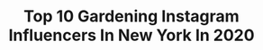 ---
title: Top 10 Gardening Instagram Influencers In New York In 2020
description: >-
  Find top gardening Instagram influencers in New York in 2020. Most popular hashtags: #gardening #brooklyn #garden #flowers.
platform: Instagram
hits: 36
text_top: Analyze the best Instagram influencers on inBeat.
text_bottom: inBeat aggregates 36 Instagram influencers like this in New York, United States for you to work with.
profiles:
  - username: "66squarefeet"
    fullname: >-
      Marie Viljoen
    bio: >-
      NYC 🗽 Forager, Phytophile, Gardener, Cook 🌱🔪 Author of the #forageharvestfeastbook 📚 NYBG Class 31 October!👇🏽
    location: "United States"
    followers: 29278
    engagement: 175
    commentsToLikes: 0.052404
    id: ck9wcyrvbd9gy0j78zj20v8yh
    verified: false
    hashtags: "#brooklyn, #bedroomcitrus, #growyourown, #gardening"
  - username: "paulcelona"
    fullname: >-
      Paul Brogna
    bio: >-
      Landscape, interior & graphic design
    location: "United States"
    followers: 45282
    engagement: 234
    commentsToLikes: 0.020077
    id: ck55kwmdd09f80i11wrf6tp0e
    verified: false
    hashtags: "#gardenbros, #menatwork, #hawaii, #roadtrip"
  - username: "hudsonvalleymag"
    fullname: >-
      Hudson Valley Magazine
    bio: >-
      Informing, entertaining & investigating life in the Hudson Valley | #hvmag
    location: "United States"
    followers: 63522
    engagement: 126
    commentsToLikes: 0.016266
    id: ck0tx2rtzhnzs0i19wqs5rbzs
    verified: false
    hashtags: "#countryliving, #hvmag, #newyork, #lovewhereyoulive"
  - username: "susanbranchauthor"
    fullname: >-
      Susan Branch
    bio: >-
      Happy gene, New York Times best-selling author, #watercolor artist, love Joe, girlfriends, cooking & gardening, riding train and England too.💞
    location: "United States"
    followers: 21987
    engagement: 1018
    commentsToLikes: 0.061204
    id: ck1389sscf72z0i192iuuxwfu
    verified: false
    hashtags: "#pandemic, #wearamask, #marthasvineyard, #fruitsaladyummyyummy"
  - username: "ourgingerbreadhome"
    fullname: >-
      Terry Boccio
    bio: >-
      🌸 Stony Brook, New York 🌸 Decor & Lifestyle 🌸 Mom to my 2 girls and 4 pups
    location: "United States"
    followers: 6799
    engagement: 1205
    commentsToLikes: 0.051387
    id: ckf5s78rgex4b0j23gczvlkvj
    verified: false
    hashtags: "#beautiful, #architecture, #windows, #conservatory"
  - username: "jaclynsalem"
    fullname: >-
      J A C L Y N  S A L E M
    bio: >-
      ✄ Sewing, knitting, and wearing a handmade wardrobe in Brooklyn, New York. ✎ Brooklyn Knitfolk YouTube podcast and Patreon
    location: "United States"
    followers: 10196
    engagement: 468
    commentsToLikes: 0.035034
    id: ck5cdafucitpl0i11ua48eody
    verified: false
    hashtags: "#namedclothing, #urbangardening, #brooklynmakers, #linen"
  - username: "cig_harvey"
    fullname: >-
      Cig Harvey
    bio: >-
      Photographer✨Writer✨Teacher✨3 sold out books🔺 You Look at me Like an Emergecy🔹Gardening at Night🔸You an Orchestra You a Bomb🟢 New book coming soon.
    location: "United States"
    followers: 16906
    engagement: 976
    commentsToLikes: 0.093585
    id: ck5q09s4x4y7d0i11jv73h7hc
    verified: false
    hashtags: "#eatflowers, #newyorktimes, #endlesssummer, #dowlingwalshgallery"
  - username: "graciepotter"
    fullname: >-
      Grace Potter
    bio: >-
      New album - “Daylight” - out now!
    location: "United States"
    followers: 116067
    engagement: 196
    commentsToLikes: 0.037337
    id: ck0vwpu6suzqi0i1900n65ilv
    verified: true
    hashtags: "#mondaynighttwilighthour, #livemusic, #monday, #topanga"
  - username: "caitlin_eats_alot"
    fullname: >-
      Caitlin Eats The East Coast
    bio: >-
      📍 Queens girl with a big appetite! 🗽 🍣 Feasting in NYC, Long Island & beyond 🍦🌮 📲 DM to Collab 📸 🌍 #Yelp Elite ‘18 ‘19, ‘20
    location: "United States"
    followers: 14995
    engagement: 883
    commentsToLikes: 0.194558
    id: ck5cbl3vqfng60i11ese4n0ub
    verified: false
    hashtags: "#foodporn, #steakhouse, #healthyfood, #nycfood"
  - username: "iphotoplus"
    fullname: >-
      ☞︎♔🅔®️🅘©️♔︎︎︎︎☜︎️️️
    bio: >-
      📸ᑭᖇᗴᔕᗴᖇᐯIᑎᘜ TIᗰᗴ👣 👶🏼🇩🇴 📍🇺🇸 🚫ᑌᑎᖴOᒪᒪOᗯ=ᑌᑎᖴOᒪᒪOᗯ🖕🏼 🪐𝗖𝗼𝗹𝗹𝗲𝗰𝘁 𝗠𝗲𝗺𝗼𝗿𝗶𝗲𝘀 𝗟𝗶𝗸𝗲 𝗙𝗼𝗼𝗹𝘀 𝗖𝗼𝗹𝗹𝗲𝗰𝘁 𝐦𝐨𝐧𝐞𝐲 ʕ •ₒ• ʔ 🎞 ᑭIᑕᔕ TᗩKᗴᑎ ᗷY ᗰᗴ📸 🛑Pᴜʙ ᴄᴏᴘʏʀɪɢʜᴛᴇᴅ©️ 👷🏼ℹ️🦾🅰️
    location: "United States"
    followers: 8506
    engagement: 1575
    commentsToLikes: 0.029431
    id: ckaosrb7jsqy90i78d3nb45zo
    verified: false
    hashtags: "#nycphotographer, #stayhome, #goodvibes, #mondaymotivation"
---